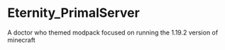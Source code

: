 # Eternity_PrimalServer
A doctor who themed modpack focused on running the 1.19.2 version of minecraft
